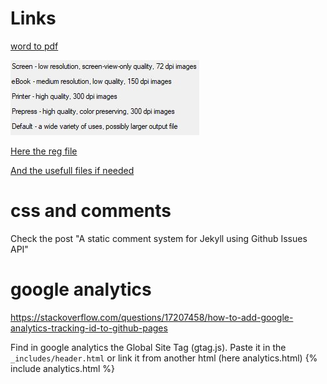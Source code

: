# Links

[word to pdf](/2019/04/17/context-menu-export-to-pdf-word-document.html)

![Picture](/files/picture/blog/20200401_picture_1.jpg)

[Here the reg file](/files/Context_menu/Add_Context-Menu_Reduce-PDF-Quality_with_Ghostscript.reg)

[And the usefull files if needed](/files/Context_menu/Ghostscript_2files_toreduce_pdf_quality.zip)


# css and comments

Check the post "A static comment system for Jekyll using Github Issues API"

# google analytics

https://stackoverflow.com/questions/17207458/how-to-add-google-analytics-tracking-id-to-github-pages

Find in google analytics the Global Site Tag (gtag.js).
Paste it in the `_includes/header.html` or link it from another html (here analytics.html) 
	<!-- Google analytics  -->
	{% include analytics.html %}
